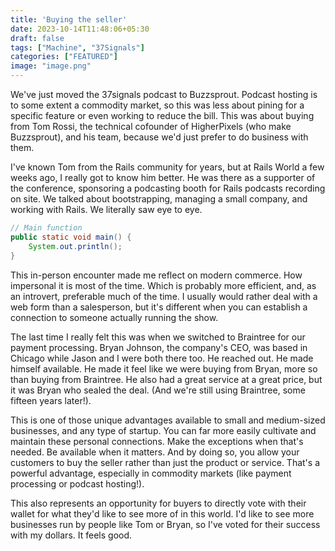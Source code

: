 ```yaml
---
title: 'Buying the seller'
date: 2023-10-14T11:48:06+05:30
draft: false
tags: ["Machine", "37Signals"]
categories: ["FEATURED"]
image: "image.png"
---
```


We've just moved the 37signals podcast to Buzzsprout. Podcast hosting is to some extent a commodity market, so this was less about pining for a specific feature or even working to reduce the bill. This was about buying from Tom Rossi, the technical cofounder of HigherPixels (who make Buzzsprout), and his team, because we'd just prefer to do business with them.

<!--more-->

I've known Tom from the Rails community for years, but at Rails World a few weeks ago, I really got to know him better. He was there as a supporter of the conference, sponsoring a podcasting booth for Rails podcasts recording on site. We talked about bootstrapping, managing a small company, and working with Rails. We literally saw eye to eye.

```java
// Main function
public static void main() {
    System.out.println();
}
```
This in-person encounter made me reflect on modern commerce. How impersonal it is most of the time. Which is probably more efficient, and, as an introvert, preferable much of the time. I usually would rather deal with a web form than a salesperson, but it's different when you can establish a connection to someone actually running the show.

The last time I really felt this was when we switched to Braintree for our payment processing. Bryan Johnson, the company's CEO, was based in Chicago while Jason and I were both there too. He reached out. He made himself available. He made it feel like we were buying from Bryan, more so than buying from Braintree. He also had a great service at a great price, but it was Bryan who sealed the deal. (And we're still using Braintree, some fifteen years later!).

This is one of those unique advantages available to small and medium-sized businesses, and any type of startup. You can far more easily cultivate and maintain these personal connections. Make the exceptions when that's needed. Be available when it matters. And by doing so, you allow your customers to buy the seller rather than just the product or service. That's a powerful advantage, especially in commodity markets (like payment processing or podcast hosting!).

This also represents an opportunity for buyers to directly vote with their wallet for what they'd like to see more of in this world. I'd like to see more businesses run by people like Tom or Bryan, so I've voted for their success with my dollars. It feels good.